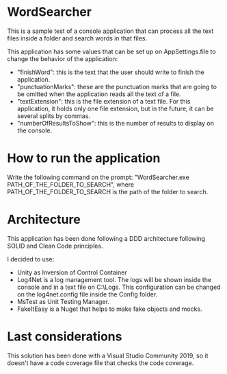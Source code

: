 # WordSearcher
This is a sample test of a console application that can process all the text files inside a folder and search words in that files.

This application has some values that can be set up on AppSettings.file to change the behavior of the application:
- "finishWord": this is the text that the user should write to finish the application.
- "punctuationMarks": these are the punctuation marks that are going to be omitted when the application reads all the text of a file.
- "textExtension": this is the file extension of a text file. For this application, it holds only one file extension, but in the future, it can be several splits by commas.
- "numberOfResultsToShow": this is the number of results to display on the console.

# How to run the application
Write the following command on the prompt: "WordSearcher.exe PATH_OF_THE_FOLDER_TO_SEARCH", where PATH_OF_THE_FOLDER_TO_SEARCH is the path of the folder to search.

# Architecture
This application has been done following a DDD architecture following SOLID and Clean Code principles.

I decided to use:
- Unity as Inversion of Control Container
- Log4Net is a log management tool. The logs will be shown inside the console and in a text file on C:\Logs. This configuration can be changed on the log4net.config file inside the Config folder.
- MsTest as Unit Testing Manager.
- FakeItEasy is a Nuget that helps to make fake objects and mocks.

# Last considerations
This solution has been done with a Visual Studio Community 2019, so it doesn't have a code coverage file that checks the code coverage.
